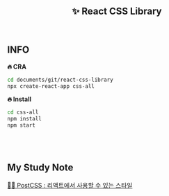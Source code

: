 <h2 align="center">✨ React CSS Library</h2>

<br>

## INFO

**🔥 CRA**

```bash
cd documents/git/react-css-library
npx create-react-app css-all
```

**🔥 Install**

```bash
cd css-all
npm install
npm start
```

<br>
<br>

## My Study Note

[🧚🏻 PostCSS : 리액트에서 사용할 수 있는 스타일](https://github.com/mireyhgnay/react-css-library/blob/main/study-note/PostCSS%20:%20%EB%A6%AC%EC%95%A1%ED%8A%B8%EC%97%90%EC%84%9C%20%EC%82%AC%EC%9A%A9%ED%95%A0%20%EC%88%98%20%EC%9E%88%EB%8A%94%20%EC%8A%A4%ED%83%80%EC%9D%BC.md)

